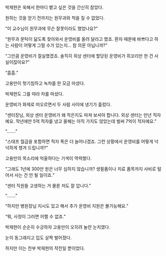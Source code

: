박재현은 욱해서 한마디 뱉고 싶은 것을 간신히 참았다.

원하는 것을 얻기 전까지는 원무과와 척을 질 수 없었다.

“이 교수님이 원무과에 무슨 잘못이라도 했었나요?”

“원무과 문턱이 닮도록 찾아와서 운영비를 올려 달라고 했죠. 환자 때문에 바쁘다고 하는 사람이 어떻게 그럴 수가 있는지… 참 의문 아닙니까?”

“그만큼 운영비가 절실했겠죠. 솔직히 외상 센터에 할당된 운영비가 쥐꼬리만 한 건 사실이잖아요?”

“흠흠.”

고용만이 헛기침하고 녹차를 한 모금 마셨다.

박재현도 그를 따라 차를 마셨다.

운영비가 화제로 떠오르면서 두 사람 사이에 냉기가 흘렀다.

“센터장님, 외상 센터 운영비가 왜 적은지도 따져 보셔야 합니다. 외상 센터는 만년 적자예요. 작년에만 5억 적자를 냈고 올해는 아직 가지도 않았는데 벌써 7억이 적자예요.”

“…….”

“스태프 월급을 포함하면 적자 폭은 더 늘어나겠죠. 그런 상황에서 운영비를 어떻게 넉넉하게 챙겨 드립니까?”

고용만의 목소리에 억울하다는 기색이 역력했다.

“그래도 1년에 300만 원은 너무 심하지 않습니까? 생필품이나 치료 품목까지 사비로 털어서 사는 건 안 될 일이죠.”

“센터 직원들 고생하는 거 물론 저도 잘 압니다.”

“…….”

“하지만 병원장님 지시도 있고 해서 추가 운영비 지원은 불가능해요.”

“뭐, 사정이 그러면 어쩔 수 없죠.”

박재현이 순순히 수긍하자 고용만이 오히려 놀란 눈치였다.

눈이 동그래지고 입도 살짝 벌어졌다.

하지만 이는 전부 박재현의 작전일 뿐이었다.